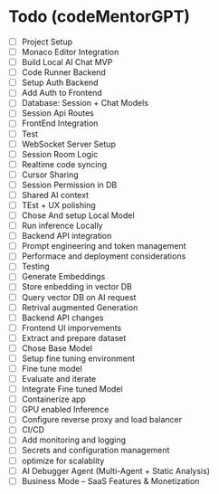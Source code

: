 # Todo  (codeMentorGPT)

- [ ] Project Setup
- [ ] Monaco Editor Integration
- [ ] Build Local AI Chat MVP  
- [ ] Code Runner Backend  
- [ ] Setup Auth Backend 
- [ ] Add Auth to Frontend
- [ ] Database: Session + Chat Models 
- [ ] Session Api Routes 
- [ ] FrontEnd Integration
- [ ] Test
- [ ] WebSocket Server Setup
- [ ] Session Room Logic
- [ ] Realtime code syncing 
- [ ] Cursor Sharing
- [ ] Session Permission in DB
- [ ] Shared AI context
- [ ] TEst + UX polishing
- [ ] Chose And setup Local Model
- [ ] Run inference Locally
- [ ] Backend API integration
- [ ] Prompt engineering and token management 
- [ ] Performace and deployment considerations
- [ ] Testing
- [ ] Generate Embeddings
- [ ] Store enbedding in vector DB
- [ ] Query vector DB on AI request
- [ ] Retrival augmented Generation 
- [ ] Backend API changes
- [ ] Frontend UI imporvements
- [ ] Extract and prepare dataset
- [ ] Chose Base Model
- [ ] Setup fine tuning environment 
- [ ] Fine tune model 
- [ ] Evaluate and iterate 
- [ ] Integrate Fine tuned Model
- [ ] Containerize app
- [ ] GPU enabled Inference 
- [ ] Configure reverse proxy and load balancer 
- [ ] CI/CD
- [ ] Add monitoring and logging 
- [ ] Secrets and configuration management 
- [ ] optimize for scalablity 
- [ ] AI Debugger Agent (Multi-Agent + Static Analysis) 
- [ ] Business Mode – SaaS Features & Monetization
